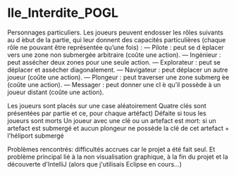 # Ile_Interdite_POGL



Personnages particuliers. Les joueurs peuvent endosser les rôles suivants au d ́ebut de la partie, qui leur donnent des capacités particulières (chaque rôle ne pouvant être représentée qu’une fois) :
— Pilote : peut se d ́eplacer vers une zone non submergée arbitraire (coûte une action).
— Ingénieur : peut assécher deux zones pour une seule action.
— Explorateur : peut se déplacer et assécher diagonalement.
— Navigateur : peut déplacer un autre joueur (coûte une action).
— Plongeur : peut traverser une zone submerg ́ee (coûte une action).
— Messager : peut donner une cl ́e qu’il possède à un joueur distant (coûte une action).

Les joueurs sont placés sur une case aléatoirement
Quatre clés sont présentées par partie et ce, pour chaque artéfact)
Défaite si tous les joueurs sont morts
Un joueur avec une clé ou un artefact est mort: si un artefact est submergé et aucun plongeur ne possède la clé de cet artefact + l'héliport submergé 



Problèmes rencontrés: difficultés accrues car le projet a été fait seul. Et problème principal lié à la non visualisation graphique, à la fin du projet et la découverte d'IntelliJ (alors que j'utilisais Eclipse en cours...)
